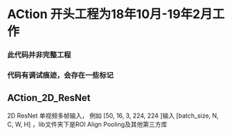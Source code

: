 # ACtion 开头工程为18年10月-19年2月工作
###  此代码并非完整工程
###  代码有调试痕迹，会存在一些标记
## ACtion_2D_ResNet
2D ResNet 单视频多帧输入， 例如 [50, 16, 3, 224, 224 ]输入 [batch_size, N, C, W, H] ，lib文件夹下是ROI Align Pooling及其他第三方库


